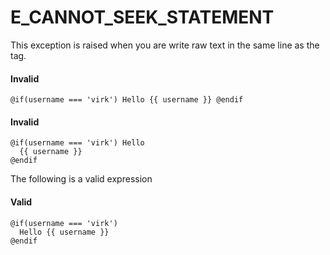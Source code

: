 # E_CANNOT_SEEK_STATEMENT

This exception is raised when you are write raw text in the same line as the tag.


#### Invalid
```edge
@if(username === 'virk') Hello {{ username }} @endif
```


#### Invalid
```edge
@if(username === 'virk') Hello
  {{ username }}
@endif
```


The following is a valid expression


#### Valid
```edge
@if(username === 'virk')
  Hello {{ username }}
@endif
```
